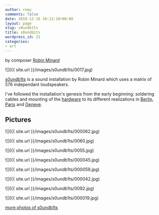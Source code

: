 ```yaml
---
author: remy
comments: false
date: 2010-12-16 10:13:18+00:00
layout: page
slug: s0undb1ts
title: s0undb1ts
wordpress_id: 21
categories:
- art
---
```


by composer [Robin Minard](http://www.erratum.org/minard/minard.html)

![]({{ site.url }}/images/s0undb1ts/0017.jpg)

[s0undb1ts](http://www.s0undb1ts.org/) is  a sound installation by Robin Minard which uses a matrix of 576  independant loudspeakers.

I've followed the installation's genesis from  the early beginning: soldering cables and mounting of the [hardware](http://recherche.ircam.fr/equipes/temps-reel/S0UNDB1TS/images/motherboard.jpg) to its different realizations in [Berlin](http://s0undb1ts.wordpress.com/2002/06/01/inventionen-2002/), [Paris](http://s0undb1ts.wordpress.com/2002/04/01/prototypes/) and [Geneve](http://s0undb1ts.wordpress.com/2003/03/01/archipel-2003/).


## Pictures


![]({{ site.url }}/images/s0undb1ts/000062.jpg)

![]({{ site.url }}/images/s0undb1ts/0060.jpg)

![]({{ site.url }}/images/s0undb1ts/0055.jpg)

![]({{ site.url }}/images/s0undb1ts/000045.jpg)

![]({{ site.url }}/images/s0undb1ts/000059.jpg)

![]({{ site.url }}/images/s0undb1ts/000042.jpg)

![]({{ site.url }}/images/s0undb1ts/0092.jpg)

![]({{ site.url }}/images/s0undb1ts/000019.jpg)

[more photos of s0undb1ts](http://recherche.ircam.fr/equipes/temps-reel/movement/muller/s0undb1ts/)
